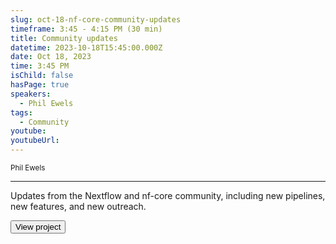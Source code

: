 ```yaml
---
slug: oct-18-nf-core-community-updates
timeframe: 3:45 - 4:15 PM (30 min)
title: Community updates
datetime: 2023-10-18T15:45:00.000Z
date: Oct 18, 2023
time: 3:45 PM
isChild: false
hasPage: true
speakers:
  - Phil Ewels
tags:
  - Community
youtube: 
youtubeUrl: 
---
```

<div className="mb-4">
  <small className="typo-small">
    Phil Ewels
  </small>
</div>

<hr className="border-t border-gray-50 mb-4 opacity-20" />

Updates from the Nextflow and nf-core community, including new pipelines, new features, and new outreach.

<div>
  <Button to="https://nf-co.re/" variant="secondary" size="md" arrow>
    View project
  </Button>
</div>